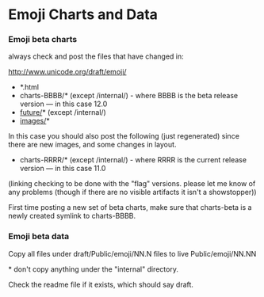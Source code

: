 # Emoji Charts and Data

### Emoji beta charts

always check and post the files that have changed in:

<http://www.unicode.org/draft/emoji/>

*   \*.html
*   charts-BBBB/\* (except /internal/) - where BBBB is the beta release version
    — in this case 12.0
*   [future/](http://www.unicode.org/draft/emoji/future/)\* (except /internal/)
*   [images/](http://www.unicode.org/draft/emoji/images/)\*

In this case you should also post the following (just regenerated) since there
are new images, and some changes in layout.

*   charts-RRRR/\* (except /internal/) - where RRRR is the current release
    version — in this case 11.0

(linking checking to be done with the "flag" versions. please let me know of any
problems (though if there are no visible artifacts it isn't a showstopper))

First time posting a new set of beta charts, make sure that charts-beta is a
newly created symlink to charts-BBBB.

### Emoji beta data

Copy all files under draft/Public/emoji/NN.N files to live Public/emoji/NN.NN

\* don't copy anything under the "internal" directory.

Check the readme file if it exists, which should say draft.
